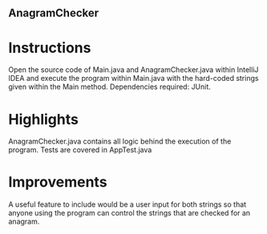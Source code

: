 ## AnagramChecker

# Instructions
Open the source code of Main.java and AnagramChecker.java within IntelliJ IDEA and execute the program within Main.java with the hard-coded strings given within the Main method. Dependencies required: JUnit.

# Highlights
AnagramChecker.java contains all logic behind the execution of the program. Tests are covered in AppTest.java

# Improvements
A useful feature to include would be a user input for both strings so that anyone using the program can control the strings that are checked for an anagram. 
